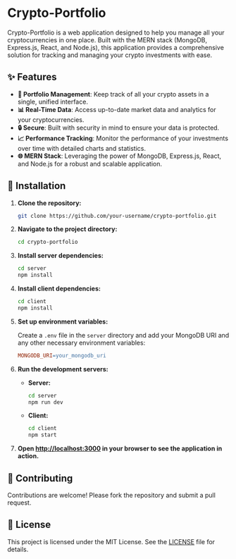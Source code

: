 # Crypto-Portfolio

Crypto-Portfolio is a web application designed to help you manage all your cryptocurrencies in one place. Built with the MERN stack (MongoDB, Express.js, React, and Node.js), this application provides a comprehensive solution for tracking and managing your crypto investments with ease.

## ✨ Features

- **💼 Portfolio Management**: Keep track of all your crypto assets in a single, unified interface.
- **📊 Real-Time Data**: Access up-to-date market data and analytics for your cryptocurrencies.
- **🔒 Secure**: Built with security in mind to ensure your data is protected.
- **📈 Performance Tracking**: Monitor the performance of your investments over time with detailed charts and statistics.
- **🌐 MERN Stack**: Leveraging the power of MongoDB, Express.js, React, and Node.js for a robust and scalable application.

## 🚀 Installation

1. **Clone the repository:**

    ```bash
    git clone https://github.com/your-username/crypto-portfolio.git
    ```

2. **Navigate to the project directory:**

    ```bash
    cd crypto-portfolio
    ```

3. **Install server dependencies:**

    ```bash
    cd server
    npm install
    ```

4. **Install client dependencies:**

    ```bash
    cd client
    npm install
    ```

5. **Set up environment variables:**

    Create a `.env` file in the `server` directory and add your MongoDB URI and any other necessary environment variables:

    ```makefile
    MONGODB_URI=your_mongodb_uri
    ```

6. **Run the development servers:**

    - **Server:**

        ```bash
        cd server
        npm run dev
        ```

    - **Client:**

        ```bash
        cd client
        npm start
        ```

7. **Open [http://localhost:3000](http://localhost:3000) in your browser to see the application in action.**

## 🤝 Contributing

Contributions are welcome! Please fork the repository and submit a pull request.

## 📄 License

This project is licensed under the MIT License. See the [LICENSE](LICENSE) file for details.
